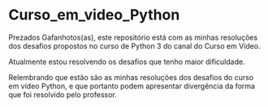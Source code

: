 # Curso_em_video_Python
 Prezados Gafanhotos(as), este repositório está com as 
 minhas resoluções dos desafios propostos no curso de Python 3
 do canal do Curso em Vídeo.
 
 Atualmente estou resolvendo os desafios que tenho maior dificuldade.
 
Relembrando que estão são as minhas resoluções
dos desafios do curso em vídeo Python, e que portanto 
podem apresentar divergência da forma que foi resolvido pelo professor.
